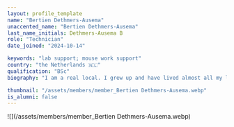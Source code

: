 ```yaml
---
layout: profile_template
name: "Bertien Dethmers-Ausema"
unaccented_name: "Bertien Dethmers-Ausema"
last_name_initials: Dethmers-Ausema B
role: "Technician"
date_joined: "2024-10-14"

keywords: "lab support; mouse work support"
country: "the Netherlands 🇳🇱"
qualification: "BSc"
biography: "I am a real local. I grew up and have lived almost all my live within 15km of Groningen. I live with my husband in Eelde, my two children already have left the nest. In my free time I like to go dancing or go for a walk in the beautiful surroundings. I come to work by bike, get some fresh air and see a horizon before and after work! I have worked as a technician in ERIBA in the field of hematopoiesis and aging for a very long time. This was in the Stem Cell Biology lab of Gerald de Haan. Gerald left ERIBA in 2021, but I continued supporting the PhD students that we still had at the time until the last one finished in 2024. My field of expertise has been working with mice and doing FACS sorting and analysis of blood and bone marrow in the context of bone marrow transplantations. I have just joined Marco’s group and I am excited to see what this change of group will bring for me."

thumbnail: "/assets/members/member_Bertien Dethmers-Ausema.webp"
is_alumni: false
---
```


 ![](/assets/members/member_Bertien Dethmers-Ausema.webp)

 